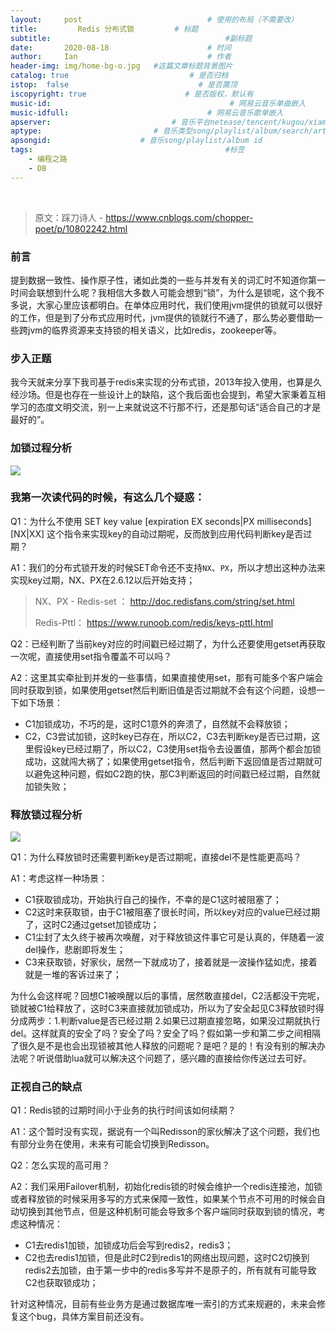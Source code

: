 ```yaml
---
layout:     post             				# 使用的布局（不需要改）
title:         Redis 分布式锁         # 标题 
subtitle:    					  				#副标题
date:       2020-08-18  					# 时间
author:     Ian                  			# 作者
header-img: img/home-bg-o.jpg 	#这篇文章标题背景图片
catalog: true                        	# 是否归档
istop:  false                             # 是否置顶
iscopyright: true                      # 是否版权，默认有
music-id:                                        # 网易云音乐单曲嵌入
music-idfull:                               # 网易云音乐歌单嵌入
apserver:                           # 音乐平台netease/tencent/kugou/xiami/baidu
aptype:     	           		# 音乐类型song/playlist/album/search/artist
apsongid:                    # 音乐song/playlist/album id
tags:                              	           	#标签
    - 编程之路
    - DB
---
```


&nbsp;
&nbsp;

> 原文：踩刀诗人 - https://www.cnblogs.com/chopper-poet/p/10802242.html


###  前言
提到数据一致性、操作原子性，诸如此类的一些与并发有关的词汇时不知道你第一时间会联想到什么呢？我相信大多数人可能会想到“锁”，为什么是锁呢，这个我不多说，大家心里应该都明白。在单体应用时代，我们使用jvm提供的锁就可以很好的工作，但是到了分布式应用时代，jvm提供的锁就行不通了，那么势必要借助一些跨jvm的临界资源来支持锁的相关语义，比如redis，zookeeper等。

### 步入正题
我今天就来分享下我司基于redis来实现的分布式锁，2013年投入使用，也算是久经沙场。但是也存在一些设计上的缺陷，这个我后面也会提到，希望大家秉着互相学习的态度文明交流，别一上来就说这不行那不行，还是那句话“适合自己的才是最好的”。

### 加锁过程分析

![](https://tva1.sinaimg.cn/large/007S8ZIlgy1gi1oj1q8nrj30u00y1402.jpg)

### 我第一次读代码的时候，有这么几个疑惑：
Q1：为什么不使用 SET key value [expiration EX seconds|PX milliseconds] [NX|XX]  这个指令来实现key的自动过期呢，反而放到应用代码判断key是否过期？

A1：我们的分布式锁开发的时候SET命令还不支持`NX`、`PX`，所以才想出这种办法来实现key过期，NX、PX在2.6.12以后开始支持；
> NX、PX - 
> Redis-set ： http://doc.redisfans.com/string/set.html
> 
> Redis-Pttl： https://www.runoob.com/redis/keys-pttl.html

Q2：已经判断了当前key对应的时间戳已经过期了，为什么还要使用getset再获取一次呢，直接使用set指令覆盖不可以吗？

A2：这里其实牵扯到并发的一些事情，如果直接使用set，那有可能多个客户端会同时获取到锁，如果使用getset然后判断旧值是否过期就不会有这个问题，设想一下如下场景：

- C1加锁成功，不巧的是，这时C1意外的奔溃了，自然就不会释放锁；
- C2，C3尝试加锁，这时key已存在，所以C2，C3去判断key是否已过期，这里假设key已经过期了，所以C2，C3使用set指令去设置值，那两个都会加锁成功，这就闯大祸了；如果使用getset指令，然后判断下返回值是否过期就可以避免这种问题，假如C2跑的快，那C3判断返回的时间戳已经过期，自然就加锁失败；

### 释放锁过程分析

![](https://tva1.sinaimg.cn/large/007S8ZIlgy1gi1okghdhzj30tm0g6weq.jpg)

Q1：为什么释放锁时还需要判断key是否过期呢，直接del不是性能更高吗？

A1：考虑这样一种场景：

- C1获取锁成功，开始执行自己的操作，不幸的是C1这时被阻塞了；
- C2这时来获取锁，由于C1被阻塞了很长时间，所以key对应的value已经过期了，这时C2通过getset加锁成功；
- C1尘封了太久终于被再次唤醒，对于释放锁这件事它可是认真的，伴随着一波del操作，悲剧即将发生；
- C3来获取锁，好家伙，居然一下就成功了，接着就是一波操作猛如虎，接着就是一堆的客诉过来了；

为什么会这样呢？回想C1被唤醒以后的事情，居然敢直接del，C2活都没干完呢，锁就被C1给释放了，这时C3来直接就加锁成功，所以为了安全起见C3释放锁时得分成两步：1.判断value是否已经过期 2.如果已过期直接忽略，如果没过期就执行del。这样就真的安全了吗？安全了吗？安全了吗？假如第一步和第二步之间相隔了很久是不是也会出现锁被其他人释放的问题呢？是吧？是的！有没有别的解决办法呢？听说借助lua就可以解决这个问题了，感兴趣的直接给你传送过去可好。


### 正视自己的缺点

Q1：Redis锁的过期时间小于业务的执行时间该如何续期？

A1：这个暂时没有实现，据说有一个叫Redisson的家伙解决了这个问题，我们也有部分业务在使用，未来有可能会切换到Redisson。

Q2：怎么实现的高可用？

A2：我们采用Failover机制，初始化redis锁的时候会维护一个redis连接池，加锁或者释放锁的时候采用多写的方式来保障一致性，如果某个节点不可用的时候会自动切换到其他节点，但是这种机制可能会导致多个客户端同时获取到锁的情况，考虑这种情况：

- C1去redis1加锁，加锁成功后会写到redis2，redis3；
- C2也去redis1加锁，但是此时C2到redis1的网络出现问题，这时C2切换到redis2去加锁，由于第一步中的redis多写并不是原子的，所有就有可能导致C2也获取锁成功；

针对这种情况，目前有些业务方是通过数据库唯一索引的方式来规避的，未来会修复这个bug，具体方案目前还没有。